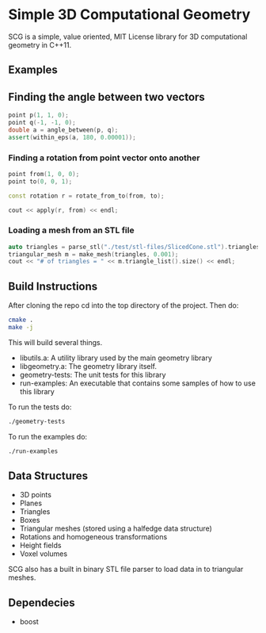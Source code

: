 # Simple 3D Computational Geometry

SCG is a simple, value oriented, MIT License library for 3D computational geometry in C++11.

## Examples

## Finding the angle between two vectors

```cpp
point p(1, 1, 0);
point q(-1, -1, 0);
double a = angle_between(p, q);
assert(within_eps(a, 180, 0.00001));

```

### Finding a rotation from point vector onto another

```cpp
point from(1, 0, 0);
point to(0, 0, 1);

const rotation r = rotate_from_to(from, to);

cout << apply(r, from) << endl;
```

### Loading a mesh from an STL file

```cpp
auto triangles = parse_stl("./test/stl-files/SlicedCone.stl").triangles;
triangular_mesh m = make_mesh(triangles, 0.001);
cout << "# of triangles = " << m.triangle_list().size() << endl;
```
## Build Instructions

After cloning the repo cd into the top directory of the project. Then do:

```bash
cmake .
make -j
```

This will build several things.
* libutils.a: A utility library used by the main geometry library
* libgeometry.a: The geometry library itself.
* geometry-tests: The unit tests for this library
* run-examples: An executable that contains some samples of how to use this library

To run the tests do:

```bash
./geometry-tests 
```

To run the examples do:

```bash
./run-examples
```

## Data Structures

* 3D points
* Planes
* Triangles
* Boxes
* Triangular meshes (stored using a halfedge data structure)
* Rotations and homogeneous transformations
* Height fields
* Voxel volumes

SCG also has a built in binary STL file parser to load data in to triangular meshes.

## Dependecies
* boost
